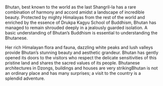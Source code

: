 Bhutan, best known to the world as the last Shangril-la has a rare combination of harmony and accord amidst a landscape of incredible beauty.
Protected by mighty Himalayas from the rest of the world and enriched by the essence of Drukpa Kagyu School of Buddhism, Bhutan has managed to remain shrouded deeply in a jealously guarded isolation. A basic understanding of Bhutan’s Buddhism is essential to understanding the Bhutanese.

Her rich Himalayan flora and fauna, dazzling white peaks and lush valleys provide Bhutan’s stunning beauty and aesthetic grandeur.
Bhutan has gently opened its doors to the visitors who respect the delicate sensitivities of this pristine land and shares the sacred values of its people.
Bhutanese architectures in Dzongs, buildings and houses are very strikingBhutan is not an ordinary place and has many surprises; a visit to the country is a splendid adventure.
